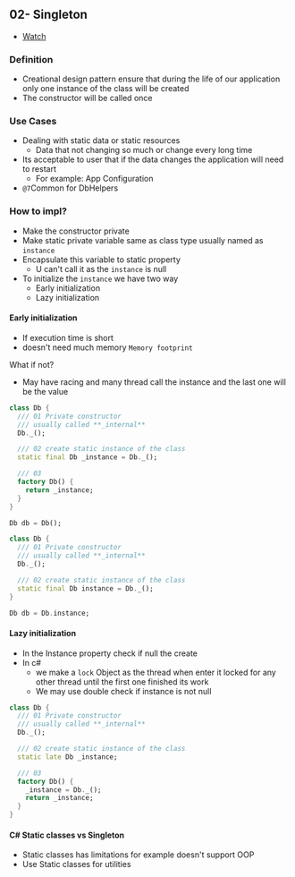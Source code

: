 ## 02- Singleton

- [Watch](https://www.youtube.com/watch?v=MfA48pQsXsg&list=PLsV97AQt78NTrqUAZM562JbR3ljX19JFR&index=2)

### Definition

- Creational design pattern ensure that during the life of our application only one instance of the class will be created
- The constructor will be called once

### Use Cases

- Dealing with static data or static resources
  - Data that not changing so much or change every long time
- Its acceptable to user that if the data changes the application will need to restart
  - For example: App Configuration
- `@7`Common for DbHelpers

### How to impl?

- Make the constructor private
- Make static private variable same as class type usually named as `instance`
- Encapsulate this variable to static property
  - U can't call it as the `instance` is null
- To initialize the `instance` we have two way
  - Early initialization
  - Lazy initialization

#### Early initialization

- If execution time is short
- doesn't need much memory `Memory footprint`

What if not?

- May have racing and many thread call the instance and the last one will be the value

```dart
class Db {
  /// 01 Private constructor
  /// usually called **_internal**
  Db._();

  /// 02 create static instance of the class
  static final Db _instance = Db._();

  /// 03
  factory Db() {
    return _instance;
  }
}

Db db = Db();
```

```dart
class Db {
  /// 01 Private constructor
  /// usually called **_internal**
  Db._();

  /// 02 create static instance of the class
  static final Db instance = Db._();
}

Db db = Db.instance;
```

#### Lazy initialization

- In the Instance property check if null the create
- In c#
  - we make a `lock` Object as the thread when enter it locked for any other thread until the first one finished its work
  - We may use double check if instance is not null

```dart
class Db {
  /// 01 Private constructor
  /// usually called **_internal**
  Db._();

  /// 02 create static instance of the class
  static late Db _instance;

  /// 03
  factory Db() {
    _instance = Db._();
    return _instance;
  }
}
```

#### C# Static classes vs Singleton

- Static classes has limitations for example doesn't support OOP
- Use Static classes for utilities
